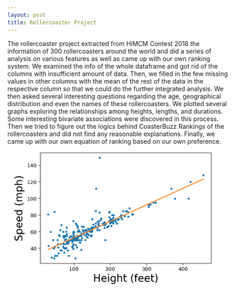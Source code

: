 ```yaml
---
layout: post
title: Rollercoaster Project
---
```




The rollercoaster project extracted from HiMCM Contest 2018 the information of 300 rollercoasters around the world and did a series of analysis on various features as well as came up with our own ranking system. We examined the info of the whole dataframe and got rid of the columns with insufficient amount of data. Then, we filled in the few missing values in other columns with the mean of the rest of the data in the respective column so that we could do the further integrated analysis. We then asked several interesting questions regarding the age, geographical distribution and even the names of these rollercoasters. We plotted several graphs exploring the relationships among heights, lengths, and durations. Some interesting bivariate associations were discovered in this process. Then we tried to figure out the logics behind CoasterBuzz Rankings of the rollercoasters and did not find any reasonable explanations. Finally, we came up with our own equation of ranking based on our own preference. 

<img src="/images/coaster.png" width="600"/>



